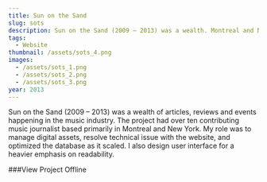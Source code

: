 ```yaml
---
title: Sun on the Sand
slug: sots
description: Sun on the Sand (2009 – 2013) was a wealth. Montreal and New York. I design user interface for a heavier emphasis on readability. Furthermore my role was to managed and scale the growing database.
tags:
  - Website
thumbnail: /assets/sots_4.png
images:
  - /assets/sots_1.png
  - /assets/sots_2.png
  - /assets/sots_3.png
year: 2013
---
```

Sun on the Sand (2009 – 2013) was a wealth of articles, reviews and events happening in the music industry. The project had over ten contributing music journalist based primarily in Montreal and New York. My role was to manage digital assets, resolve technical issue with the website, and optimized the database as it scaled. I also design user interface for a heavier emphasis on readability.

###View Project
Offline